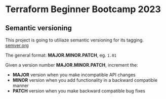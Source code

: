 # Terraform Beginner Bootcamp 2023

## Semantic versioning
This project is going to utiliaze semantic versioning for its tagging.
[semver.org ](https://semver.org/)

The general format:
**MAJOR.MINOR.PATCH**, eg. `1.01`

Given a version number **MAJOR.MINOR.PATCH**, increment the:

- **MAJOR** version when you make incompatible API changes
- **MINOR** version when you add functionality in a backward compatible manner
- **PATCH** version when you make backward compatible bug fixes

